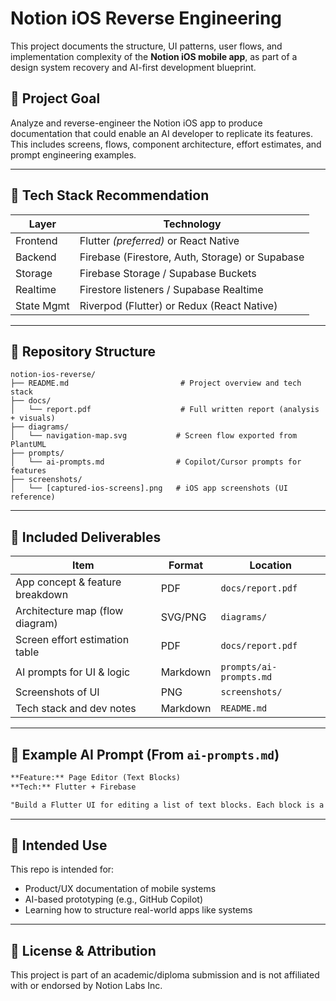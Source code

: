 # Notion iOS Reverse Engineering

This project documents the structure, UI patterns, user flows, and implementation complexity of the **Notion iOS mobile app**, as part of a design system recovery and AI-first development blueprint.

## 📌 Project Goal
Analyze and reverse-engineer the Notion iOS app to produce documentation that could enable an AI developer to replicate its features. This includes screens, flows, component architecture, effort estimates, and prompt engineering examples.

---

## 🧱 Tech Stack Recommendation
| Layer        | Technology             |
|--------------|------------------------|
| Frontend     | Flutter *(preferred)* or React Native |
| Backend      | Firebase (Firestore, Auth, Storage) or Supabase |
| Storage      | Firebase Storage / Supabase Buckets |
| Realtime     | Firestore listeners / Supabase Realtime |
| State Mgmt   | Riverpod (Flutter) or Redux (React Native) |

---

## 📁 Repository Structure
```
notion-ios-reverse/
├── README.md                         # Project overview and tech stack
├── docs/
│   └── report.pdf                    # Full written report (analysis + visuals)
├── diagrams/
│   └── navigation-map.svg           # Screen flow exported from PlantUML
├── prompts/
│   └── ai-prompts.md                # Copilot/Cursor prompts for features
├── screenshots/
│   └── [captured-ios-screens].png   # iOS app screenshots (UI reference)
```

---

## 📄 Included Deliverables
| Item                                 | Format     | Location           |
|--------------------------------------|------------|--------------------|
| App concept & feature breakdown      | PDF        | `docs/report.pdf`  |
| Architecture map (flow diagram)      | SVG/PNG    | `diagrams/`        |
| Screen effort estimation table       | PDF        | `docs/report.pdf`  |
| AI prompts for UI & logic            | Markdown   | `prompts/ai-prompts.md` |
| Screenshots of UI                    | PNG        | `screenshots/`     |
| Tech stack and dev notes             | Markdown   | `README.md`        |

---

## 🤖 Example AI Prompt (From `ai-prompts.md`)
```markdown
**Feature:** Page Editor (Text Blocks)
**Tech:** Flutter + Firebase

"Build a Flutter UI for editing a list of text blocks. Each block is a TextField. When the user hits 'Enter', create a new block. Add a toolbar above the keyboard to style text (bold, italics, to-do). Save blocks to Firestore in page_id order."
```

---

## 🧠 Intended Use
This repo is intended for:
- Product/UX documentation of mobile systems
- AI-based prototyping (e.g., GitHub Copilot)
- Learning how to structure real-world apps like systems

---

## 🧾 License & Attribution
This project is part of an academic/diploma submission and is not affiliated with or endorsed by Notion Labs Inc.
